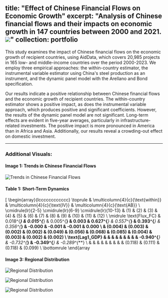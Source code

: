 title: "Effect of Chinese Financial Flows on Economic Growth"
excerpt: "Analysis of Chinese financial flows and their impacts on economic growth in 147 countries between 2000 and 2021.<br/><img src='/images/chinese-financial_flow/Project_Map_Africa.png'>"
collection: portfolio
---

This study examines the impact of Chinese financial flows on the economic growth of recipient countries, using AidData, which covers 20,985 projects in 165 low- and middle-income countries over the period 2000-2023. We employ three empirical approaches: the within-country estimator, the instrumental variable estimator using China's steel production as an instrument, and the dynamic panel model with the Arellano and Bond specification.  

Our results indicate a positive relationship between Chinese financial flows and the economic growth of recipient countries. The within-country estimator shows a positive impact, as does the instrumental variable approach, which produces positive and significant coefficients. However, the results of the dynamic panel model are not significant. Long-term effects are evident in five-year averages, particularly in infrastructure-related investments. The positive impact is more pronounced in America than in Africa and Asia. Additionally, our results reveal a crowding-out effect on domestic investment.

---

### Additional Visuals:

#### Image 1: Trends in Chinese Financial Flows
![Trends in Chinese Financial Flows](./Project_Trends.png "Trends in Chinese Financial Flows Over Time")

#### Table 1: Short-Term Dynamics
\[
\begin{array}{lcccccccccccc}
\toprule
& \multicolumn{4}{c}{\text{within}} & \multicolumn{4}{c}{\text{IV}} & \multicolumn{4}{c}{\text{AB}} \\
\cmidrule(lr){2-5} \cmidrule(lr){6-9} \cmidrule(lr){10-13}
& (1) & (2) & (3) & (4) & (5) & (6) & (7) & (8) & (9) & (10) & (11) & (12) \\
\midrule
\text{Flux\_FC} & 0.018^{***} & 0.015^{***} & 0.005^{**} & 0.003 & 0.627^{***} & 0.557^{***} & 0.393^{***} & 0.356^{***} & -0.000 & -0.001 & -0.001 & 0.000 \\
& (0.004) & (0.003) & (0.002) & (0.002) & (0.049) & (0.056) & (0.068) & (0.085) & (0.004) & (0.003) & (0.002) & (0.002) \\
\text{Lag1\_GDP} & & & & & & & & & -0.940^{***} & -0.732^{***} & -0.349^{***} & -0.289^{***} \\
& & & & & & & & & (0.118) & (0.111) & (0.118) & (0.099) \\
\bottomrule
\end{array

#### Image 3: Regional Distribution
![Regional Distribution](./Project_Map_Africa.png "Distribution of Chinese Financial Flows Across Africa")

![Regional Distribution](./Project_Map_America.png "Distribution of Chinese Financial Flows Across America")

![Regional Distribution](./Project_Map_Asia.png "Distribution of Chinese Financial Flows Across Asia")


